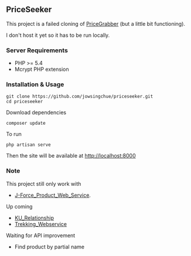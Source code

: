 ## PriceSeeker

This project is a failed cloning of [PriceGrabber](http://www.pricegrabber.com) (but a little bit functioning). 

I don't host it yet so it has to be run locally.

### Server Requirements
* PHP >= 5.4
* Mcrypt PHP extension


### Installation & Usage
```
git clone https://github.com/jowsingchue/priceseeker.git
cd priceseeker
```
Download dependencies
```
composer update
```
To run
```
php artisan serve
```
Then the site will be available at [http://localhost:8000](http://localhost:8000)


### Note
This project still only work with 
* [J-Force_Product_Web_Service](http://se.cpe.ku.ac.th/wiki/index.php/J-Force_Product_Web_Service).

Up coming
* [KU_Relationship](http://se.cpe.ku.ac.th/wiki/index.php/KU_Relationship)
* [Trekking_Webservice](https://github.com/Termchai/Trekking_Webservice)

Waiting for API improvement
* Find product by partial name
